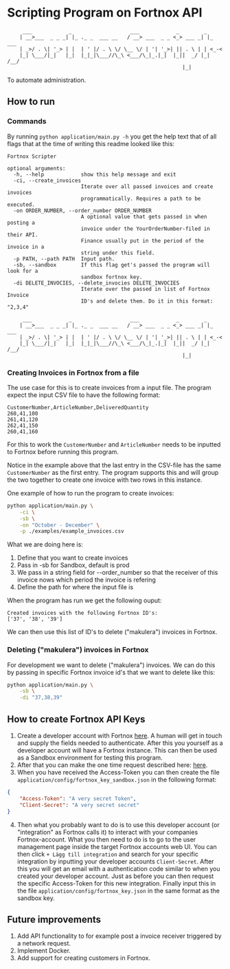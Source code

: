 # Scripting Program on Fortnox API
```
	 ___            _                   ___            _        _      
	| __>___  _ _ _| |_ ._ _  ___ __   / __> ___  _ _ <_> ___ _| |_ ___
	| _>/ . \| '_> | |  | ' |/ . \ \/ \__ \/ | '| '_>| || . \ | | <_-<
	|_| \___/|_|   |_|  |_|_|\___//\_\ <___/\_|_.|_|  |_||  _/ |_| /__/
	                                                     |_|           
```
To automate administration.
## How to run
### Commands
By running `python application/main.py -h` you get the help text that of all flags that at the time of writing this readme looked like this:

```
Fortnox Scripter

optional arguments:
  -h, --help            show this help message and exit
  -ci, --create_invoices
                        Iterate over all passed invoices and create invoices
                        programmatically. Requires a path to be executed.
  -on ORDER_NUMBER, --order_number ORDER_NUMBER
                        A optional value that gets passed in when posting a
                        invoice under the YourOrderNumber-filed in their API.
                        Finance usually put in the period of the invoice in a
                        string under this field.
  -p PATH, --path PATH  Input path.
  -sb, --sandbox        If this flag get's passed the program will look for a
                        sandbox fortnox key.
  -di DELETE_INVOCIES, --delete_invocies DELETE_INVOCIES
                        Iterate over the passed in list of Fortnox Invoice
                        ID's and delete them. Do it in this format: "2,3,4"

	 ___            _                   ___            _        _      
	| __>___  _ _ _| |_ ._ _  ___ __   / __> ___  _ _ <_> ___ _| |_ ___
	| _>/ . \| '_> | |  | ' |/ . \ \/ \__ \/ | '| '_>| || . \ | | <_-<
	|_| \___/|_|   |_|  |_|_|\___//\_\ <___/\_|_.|_|  |_||  _/ |_| /__/
	                                                     |_|           

```

### Creating Invoices in Fortnox from a file
The use case for this is to create invoices from a input file. The program expect the input CSV file to have the following format:
```csv
CustomerNumber,ArticleNumber,DeliveredQuantity
260,41,100
261,41,120
262,41,150
260,41,160
```
For this to work the `CustomerNumber` and `ArticleNumber` needs to be inputted to Fortnox before running this program.

Notice in the example above that the last entry in the CSV-file has the same `CustomerNumber` as the first entry. The program supports this and will group the two together to create one invoice with two rows in this instance.

One example of how to run the program to create invoices:
```bash
python application/main.py \
	-ci \
	-sb \
	-on "October - December" \
	-p ./examples/example_invoices.csv
```
What we are doing here is:

1. Define that you want to create invoices
2. Pass in -sb for Sandbox, default is prod
3. We pass in a string field for --order_number so that the receiver of this invoice nows which period the invoice is refering
4. Define the path for where the input file is

When the program has run we get the following ouput:
```
Created invoices with the following Fortnox ID's:
['37', '38', '39']
```
We can then use this list of ID's to delete ("makulera") invoices in Fortnox.

### Deleting ("makulera") invoices in Fortnox
For development we want to delete ("makulera") invoices. We can do this by passing in specific Fortnox invoice id's that we want to delete like this:

```bash
python application/main.py \
	-sb \
	-di "37,38,39"
```
## How to create Fortnox API Keys

1. Create a developer account with Fortnox [here](https://developer.fortnox.se/). A human will get in touch and supply the fields needed to authenticate. After this you yourself as a developer account will have a Fortnox instance. This can then be used as a Sandbox environment for testing this program.
2. After that you can make the one time request described here: [here](https://developer.fortnox.se/getting-started/).
3. When you have received the Access-Token you can then create the file `application/config/fortnox_key_sandbox.json` in the following format:
```json
{
	"Access-Token": "A very secret Token",
	"Client-Secret": "A very secret secret"
}
```
4. Then what you probably want to do is to use this developer account (or "integration" as Fortnox calls it) to interact with your companies Fortnox-account. What you then need to do is to go to the user management page inside the target Fortnox accounts web UI. You can then click `+ Lägg till integration` and search for your specific integration by inputting your developer accounts `Client-Secret`. After this you will get an email with a authentication code similar to when you created your developer account. Just as before you can then request the specific Access-Token for this new integration. Finally input this in the file `application/config/fortnox_key.json` in the same format as the sandbox key.

## Future improvements

1. Add API functionality to for example post a invoice receiver triggered by a network request.
2. Implement Docker.
3. Add support for creating customers in Fortnox.
